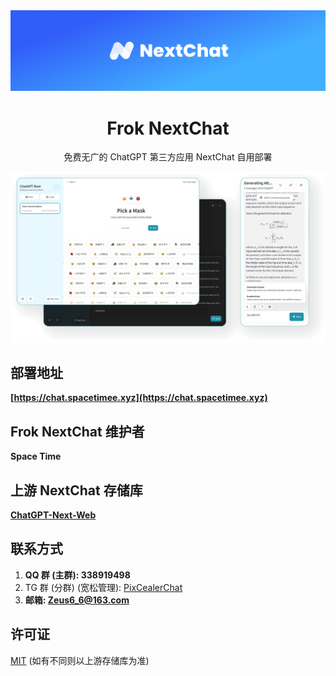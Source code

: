 <div align="center">
<img src="./images/head-cover.png" alt="icon"/>

<h1 align="center">Frok NextChat</h1>

免费无广的 ChatGPT 第三方应用 NextChat 自用部署

![cover](./images/cover.png)

</div>

## 部署地址

**[https://chat.spacetimee.xyz](https://chat.spacetimee.xyz)**

## Frok NextChat 维护者

**Space Time**

## 上游 NextChat 存储库

**[ChatGPT-Next-Web](https://github.com/ChatGPTNextWeb/ChatGPT-Next-Web)**

## 联系方式

1. **QQ 群 (主群): 338919498**
2. TG 群 (分群) (宽松管理): [PixCealerChat](https://t.me/PixCealerChat)
3. **邮箱: Zeus6_6@163.com**

## 许可证

[MIT](https://opensource.org/license/mit/) (如有不同则以上游存储库为准)
